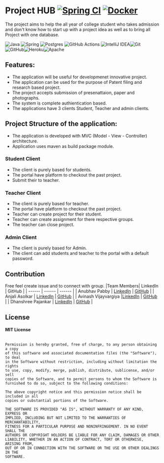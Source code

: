 # Project HUB [![Spring CI](https://github.com/avinash14022002/ProjectHub-Backend/actions/workflows/maven.yml/badge.svg)](https://github.com/avinash14022002/ProjectHub-Backend/actions/workflows/android.yml)  [![Docker](https://img.shields.io/docker/cloud/build/eaudeweb/scratch?label=Docker&style=flat)](https://hub.docker.com/repository/docker/avinash14022002/projecthub)
The project aims to help the all year of college student who takes admission and don't know how to start up with a project idea as well as to bring all Project with one database.

![Java](https://img.shields.io/badge/java-%23ED8B00.svg?style=for-the-badge&logo=java&logoColor=white) 	![Spring](https://img.shields.io/badge/spring-%236DB33F.svg?style=for-the-badge&logo=spring&logoColor=white) ![Postgres](https://img.shields.io/badge/postgres-%23316192.svg?style=for-the-badge&logo=postgresql&logoColor=white) ![GitHub Actions](https://img.shields.io/badge/githubactions-%232671E5.svg?style=for-the-badge&logo=githubactions&logoColor=white) ![IntelliJ IDEA](https://img.shields.io/badge/IntelliJIDEA-000000.svg?style=for-the-badge&logo=intellij-idea&logoColor=white)![Git](https://img.shields.io/badge/git-%23F05033.svg?style=for-the-badge&logo=git&logoColor=white)	![GitHub](https://img.shields.io/badge/github-%23121011.svg?style=for-the-badge&logo=github&logoColor=white)![Heroku](https://img.shields.io/badge/heroku-%23430098.svg?style=for-the-badge&logo=heroku&logoColor=white)![Apache](https://img.shields.io/badge/apache-%23D42029.svg?style=for-the-badge&logo=apache&logoColor=white)

## Features:
- The application will be useful for developmenet innovative project.
- The application can be used for the purpose of Patent filing and research based project.
- The project accepts submission of presenattaion, paper and photographs.
- The system is complete authientication based.
- The applications have 3 clients Student, Teacher and admin clients.

## Project Structure of the application:
- The application is developed with MVC (Model - View - Controller) architecture.
- Application uses maven as build package module.

### Student Client
- The client is purely based for students.
- The portal have platform to checkout the past project.
- Submit their to teacher.

### Teacher Client
- The client is purely based for teacher.
- The portal have platform to checkout the past project.
- Teacher can create project for their student.
- Teacher can create assignment for there respective groups.
- The teacher can close project.

### Admin Client
- The client is purely based for Admin.
- The client can add students and teacher to the portal with a default password.

## Contribution
Free feel create issue and to connect with group.
|Team Members| LinkedIn | GitHub |
| ------ | ------ | ------ |
| Anubhav Pabby | [LinkedIn](https://www.linkedin.com/in/anubhav-pabby-657a36161/) | [GitHub](https://github.com/AnubhavPabby) |
| Anjali Asolkar | [LinkedIn](https://www.linkedin.com/in/anjali-asolkar/) | [GitHub](https://github.com/amethyst-39) |
| Avinash Vijayvargiya |[LinkedIn](https://www.linkedin.com/in/avinash14022002/) | [GitHub](https://github.com/avinash14022002) |
| Dhanshree Pajankar | [LinkedIn](https://www.linkedin.com/in/dhanshree-pajankar-74105b1a0/) | [GitHub](https://github.com/dhanshreep18) |

## License
#### MIT License
```Copyright (c) 2021 Avinash Vijayvargiya

Permission is hereby granted, free of charge, to any person obtaining a copy
of this software and associated documentation files (the "Software"), to deal
in the Software without restriction, including without limitation the rights
to use, copy, modify, merge, publish, distribute, sublicense, and/or sell
copies of the Software, and to permit persons to whom the Software is
furnished to do so, subject to the following conditions:

The above copyright notice and this permission notice shall be included in all
copies or substantial portions of the Software.

THE SOFTWARE IS PROVIDED "AS IS", WITHOUT WARRANTY OF ANY KIND, EXPRESS OR
IMPLIED, INCLUDING BUT NOT LIMITED TO THE WARRANTIES OF MERCHANTABILITY,
FITNESS FOR A PARTICULAR PURPOSE AND NONINFRINGEMENT. IN NO EVENT SHALL THE
AUTHORS OR COPYRIGHT HOLDERS BE LIABLE FOR ANY CLAIM, DAMAGES OR OTHER
LIABILITY, WHETHER IN AN ACTION OF CONTRACT, TORT OR OTHERWISE, ARISING FROM,
OUT OF OR IN CONNECTION WITH THE SOFTWARE OR THE USE OR OTHER DEALINGS IN THE
SOFTWARE.



